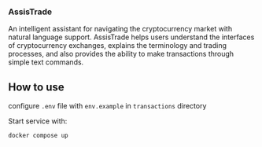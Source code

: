 ### AssisTrade

An intelligent assistant for navigating the cryptocurrency market with natural language support. AssisTrade helps users understand the interfaces of cryptocurrency exchanges, explains the terminology and trading processes, and also provides the ability to make transactions through simple text commands.

## How to use
configure
`.env` file with `env.example` in `transactions` directory

Start service with:

```sh
docker compose up
```

